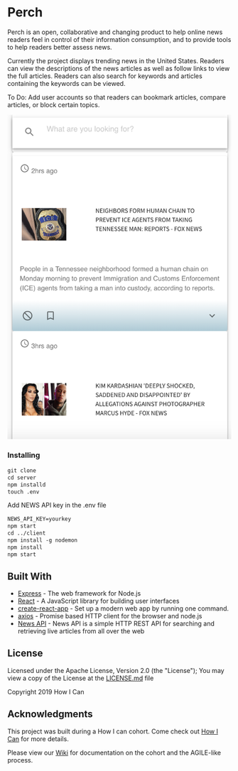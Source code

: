 # Perch

Perch is an open, collaborative and changing product to help online news readers feel in control of their information consumption, and to provide tools to help readers better assess news.

Currently the project displays trending news in the United States. Readers can view the descriptions of the news articles as well as follow links to view the full articles. Readers can also search for keywords and articles containing the keywords can be viewed.

To Do:
Add user accounts so that readers can bookmark articles, compare articles, or block certain topics. 


![Perch Screenshot](PerchScreenshot.png)

### Installing

```
git clone
cd server
npm installd
touch .env
```

Add NEWS API key in the .env file

```
NEWS_API_KEY=yourkey
npm start
cd ../client
npm install -g nodemon
npm install
npm start
```

## Built With

- [Express](https://expressjs.com/en/starter/installing.html) - The web framework for Node.js
- [React](https://reactjs.org/) - A JavaScript library for building user interfaces
- [create-react-app](https://github.com/facebook/create-react-app) - Set up a modern web app by running one command.
- [axios](https://github.com/axios/axios) - Promise based HTTP client for the browser and node.js
- [News API](https://newsapi.org/) - News API is a simple HTTP REST API for searching and retrieving live articles from all over the web

## License 

Licensed under the Apache License, Version 2.0 (the "License");
You may view a copy of the License at the [LICENSE.md](LICENSE.md) file
   
Copyright 2019 How I Can

## Acknowledgments
This project was built during a How I can cohort. Come check out [How I Can](http://howican.tech/)
for more details.

Please view our [Wiki](https://github.com/how-i-can/news/wiki) for documentation on the cohort and the AGILE-like process.


